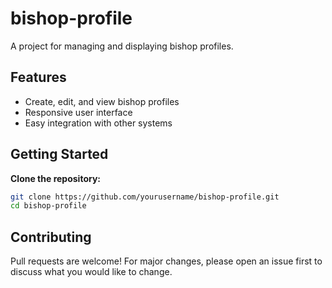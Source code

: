 # bishop-profile

A project for managing and displaying bishop profiles.

## Features

- Create, edit, and view bishop profiles
- Responsive user interface
- Easy integration with other systems

## Getting Started

**Clone the repository:**
   ```sh
   git clone https://github.com/yourusername/bishop-profile.git
   cd bishop-profile
   ```

## Contributing

Pull requests are welcome! For major changes, please open an issue first to discuss what you would like to change.